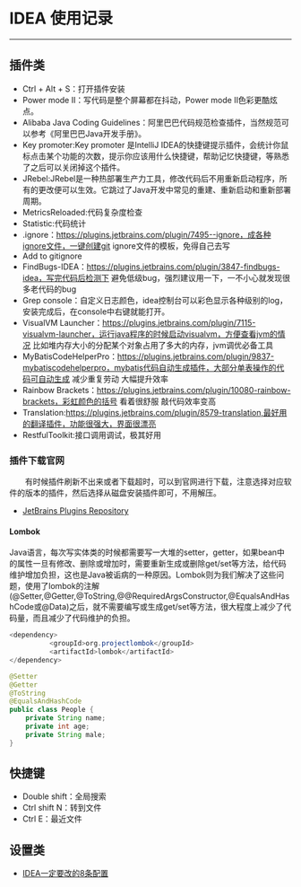 # IDEA 使用记录
***
## 插件类
- Ctrl + Alt + S：打开插件安装
-  Power mode II：写代码是整个屏幕都在抖动，Power mode II色彩更酷炫点。
- Alibaba Java Coding Guidelines：阿里巴巴代码规范检查插件，当然规范可以参考《阿里巴巴Java开发手册》。
- Key promoter:Key promoter 是IntelliJ IDEA的快捷键提示插件，会统计你鼠标点击某个功能的次数，提示你应该用什么快捷键，帮助记忆快捷键，等熟悉了之后可以关闭掉这个插件。
- JRebel:JRebel是一种热部署生产力工具，修改代码后不用重新启动程序，所有的更改便可以生效。它跳过了Java开发中常见的重建、重新启动和重新部署周期。
- MetricsReloaded:代码复杂度检查
- Statistic:代码统计
-  .ignore：https://plugins.jetbrains.com/plugin/7495--ignore，成各种ignore文件，一键创建git ignore文件的模板，免得自己去写
-  Add to gitignore
- FindBugs-IDEA：https://plugins.jetbrains.com/plugin/3847-findbugs-idea，写完代码后检测下 避免低级bug，强烈建议用一下，一不小心就发现很多老代码的bug
- Grep console：自定义日志颜色，idea控制台可以彩色显示各种级别的log，安装完成后，在console中右键就能打开。
- VisualVM Launcher：https://plugins.jetbrains.com/plugin/7115-visualvm-launcher，运行java程序的时候启动visualvm，方便查看jvm的情况 比如堆内存大小的分配某个对象占用了多大的内存，jvm调优必备工具
- MyBatisCodeHelperPro：https://plugins.jetbrains.com/plugin/9837-mybatiscodehelperpro，mybatis代码自动生成插件，大部分单表操作的代码可自动生成 减少重复劳动 大幅提升效率
- Rainbow Brackets：https://plugins.jetbrains.com/plugin/10080-rainbow-brackets，彩虹颜色的括号 看着很舒服 敲代码效率变高
-  Translation:https://plugins.jetbrains.com/plugin/8579-translation,最好用的翻译插件，功能很强大，界面很漂亮
- RestfulToolkit:接口调用调试，极其好用

### 插件下载官网
&ensp;&ensp;&ensp;&ensp;有时候插件刷新不出来或者下载超时，可以到官网进行下载，注意选择对应软件的版本的插件，然后选择从磁盘安装插件即可，不用解压。

- [JetBrains Plugins Repository](https://plugins.jetbrains.com/)


#### Lombok
Java语言，每次写实体类的时候都需要写一大堆的setter，getter，如果bean中的属性一旦有修改、删除或增加时，需要重新生成或删除get/set等方法，给代码维护增加负担，这也是Java被诟病的一种原因。Lombok则为我们解决了这些问题，使用了lombok的注解(@Setter,@Getter,@ToString,@@RequiredArgsConstructor,@EqualsAndHashCode或@Data)之后，就不需要编写或生成get/set等方法，很大程度上减少了代码量，而且减少了代码维护的负担。

```java
<dependency>  
          <groupId>org.projectlombok</groupId>  
          <artifactId>lombok</artifactId>   
</dependency>
```

```java
@Setter
@Getter
@ToString
@EqualsAndHashCode
public class People {
    private String name;
    private int age;
    private String male;
}
```

## 快捷键
- Double shift：全局搜索
- Ctrl shift N：转到文件
- Ctrl E：最近文件

## 设置类
- [IDEA一定要改的8条配置](https://mp.weixin.qq.com/s/dfZrFuoih94Puu6dt_AxDA)